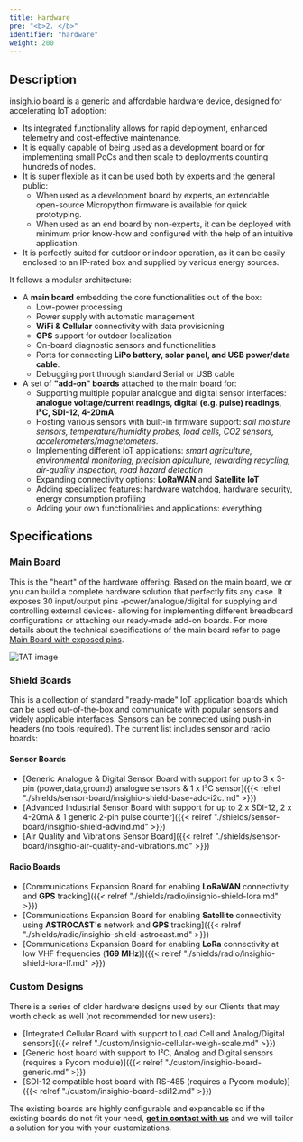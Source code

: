 ```yaml
---
title: Hardware
pre: "<b>2. </b>"
identifier: "hardware"
weight: 200
---
```


## Description

insigh.io board is a generic and affordable hardware device, designed for accelerating IoT adoption:

- Its integrated functionality allows for rapid deployment, enhanced telemetry and cost-effective maintenance.
- It is equally capable of being used as a development board or for implementing small PoCs and then scale to deployments counting hundreds of nodes.
- It is super flexible as it can be used both by experts and the general public:
  - When used as a development board by experts, an extendable open-source Micropython firmware is available for quick prototyping.
  - When used as an end board by non-experts, it can be deployed with minimum prior know-how and configured with the help of an intuitive application.
- It is perfectly suited for outdoor or indoor operation, as it can be easily enclosed to an IP-rated box and supplied by various energy sources.

It follows a modular architecture:

- A **main board** embedding the core functionalities out of the box:
  - Low-power processing
  - Power supply with automatic management
  - **WiFi & Cellular** connectivity with data provisioning
  - **GPS** support for outdoor localization
  - On-board diagnostic sensors and functionalities
  - Ports for connecting **LiPo battery, solar panel, and USB power/data cable**.
  - Debugging port through standard Serial or USB cable
- A set of **"add-on" boards** attached to the main board for:
  - Supporting multiple popular analogue and digital sensor interfaces: **analogue voltage/current readings, digital (e.g. pulse) readings, I²C, SDI-12, 4-20mA**
  - Hosting various sensors with built-in firmware support: _soil moisture sensors, temperature/humidity probes, load cells, CO2 sensors, accelerometers/magnetometers_.
  - Implementing different IoT applications: _smart agriculture, environmental monitoring, precision apiculture, rewarding recycling, air-quality inspection, road hazard detection_
  - Expanding connectivity options: **LoRaWAN** and **Satellite IoT**
  - Adding specialized features: hardware watchdog, hardware security, energy consumption profiling
  - Adding your own functionalities and applications: everything

## Specifications

### Main Board

This is the "heart" of the hardware offering. Based on the main board, we or you can build a complete hardware solution that perfectly fits any case.
It exposes 30 input/output pins -power/analogue/digital for supplying and controlling external devices- allowing for implementing different breadboard configurations or attaching our ready-made add-on boards.
For more details about the technical specifications of the main board refer to page [Main Board with exposed pins](./board/latest).

![TAT image](/images/deviceimages/insighio-main-latest.png?width=40pc)

### Shield Boards

This is a collection of standard "ready-made" IoT application boards which can be used out-of-the-box and communicate with popular sensors and widely applicable interfaces. Sensors can be connected using push-in headers (no tools required). The current list includes sensor and radio boards:

#### Sensor Boards

- [Generic Analogue & Digital Sensor Board with support for up to 3 x 3-pin (power,data,ground) analogue sensors & 1 x I²C sensor]({{< relref "./shields/sensor-board/insighio-shield-base-adc-i2c.md" >}})
- [Advanced Industrial Sensor Board with support for up to 2 x SDI-12, 2 x 4-20mA & 1 generic 2-pin pulse counter]({{< relref "./shields/sensor-board/insighio-shield-advind.md" >}})
- [Air Quality and Vibrations Sensor Board]({{< relref "./shields/sensor-board/insighio-air-quality-and-vibrations.md" >}})

#### Radio Boards

- [Communications Expansion Board for enabling **LoRaWAN** connectivity and **GPS** tracking]({{< relref "./shields/radio/insighio-shield-lora.md" >}})
- [Communications Expansion Board for enabling **Satellite** connectivity using **ASTROCAST's** network and **GPS** tracking]({{< relref "./shields/radio/insighio-shield-astrocast.md" >}})
- [Communications Expansion Board for enabling **LoRa** connectivity at low VHF frequencies (**169 MHz**)]({{< relref "./shields/radio/insighio-shield-lora-lf.md" >}})

### Custom Designs

There is a series of older hardware designs used by our Clients that may worth check as well (not recommended for new users):

- [Integrated Cellular Board with support to Load Cell and Analog/Digital sensors]({{< relref "./custom/insighio-cellular-weigh-scale.md" >}})
- [Generic host board with support to I²C, Analog and Digital sensors (requires a Pycom module)]({{< relref "./custom/insighio-board-generic.md" >}})
- [SDI-12 compatible host board with RS-485 (requires a Pycom module)]({{< relref "./custom/insighio-board-sdi12.md" >}})

The existing boards are highly configurable and expandable so if the existing boards do not fit your need, **[get in contact with us](mailto:info@insigh.io)** and we will tailor a solution for you with your customizations.
